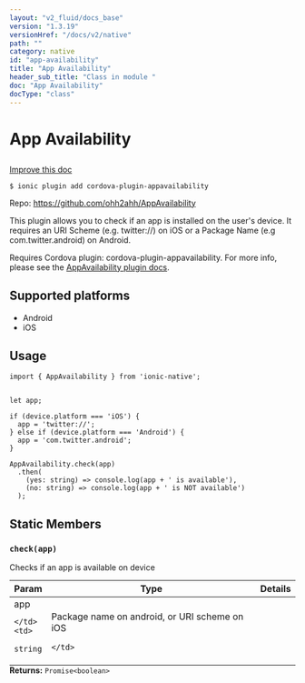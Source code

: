 ```yaml
---
layout: "v2_fluid/docs_base"
version: "1.3.19"
versionHref: "/docs/v2/native"
path: ""
category: native
id: "app-availability"
title: "App Availability"
header_sub_title: "Class in module "
doc: "App Availability"
docType: "class"
---
```









<h1 class="api-title">

  
  App Availability
  

  

  

</h1>

<a class="improve-v2-docs" href="http://github.com/driftyco/ionic-native/edit/master/src/plugins/appavailability.ts#L0">
  Improve this doc
</a>





<!-- decorators -->


<pre><code>$ ionic plugin add cordova-plugin-appavailability</code></pre>
<p>Repo:
  <a href="https://github.com/ohh2ahh/AppAvailability">
    https://github.com/ohh2ahh/AppAvailability
  </a>
</p>

<!-- description -->

<p>This plugin allows you to check if an app is installed on the user&#39;s device. It requires an URI Scheme (e.g. twitter://) on iOS or a Package Name (e.g com.twitter.android) on Android.</p>
<p>Requires Cordova plugin: cordova-plugin-appavailability. For more info, please see the <a href="https://github.com/ohh2ahh/AppAvailability">AppAvailability plugin docs</a>.</p>


<!-- @platforms tag -->
<h2>Supported platforms</h2>

<ul>
  <li>Android</li>
  
  <li>iOS</li>
  </ul>

<!-- @platforms tag end -->


<!-- @usage tag -->

<h2>Usage</h2>

<pre><code class="lang-typescript">import { AppAvailability } from &#39;ionic-native&#39;;


let app;

if (device.platform === &#39;iOS&#39;) {
  app = &#39;twitter://&#39;;
} else if (device.platform === &#39;Android&#39;) {
  app = &#39;com.twitter.android&#39;;
}

AppAvailability.check(app)
  .then(
    (yes: string) =&gt; console.log(app + &#39; is available&#39;),
    (no: string) =&gt; console.log(app + &#39; is NOT available&#39;)
  );
</code></pre>




<!-- @property tags -->
<h2>Static Members</h2>
<div id="check"></div>
<h3><code>check(app)</code>
  
</h3>

Checks if an app is available on device


<table class="table param-table" style="margin:0;">
  <thead>
  <tr>
    <th>Param</th>
    <th>Type</th>
    <th>Details</th>
  </tr>
  </thead>
  <tbody>
  
  <tr>
    <td>
      app
      
      
    </td>
    <td>
      
<code>string</code>
    </td>
    <td>
      <p>Package name on android, or URI scheme on iOS</p>

      
    </td>
  </tr>
  
  </tbody>
</table>





<div class="return-value" markdown="1">
  <i class="icon ion-arrow-return-left"></i>
  <b>Returns:</b> 
<code>Promise&lt;boolean&gt;</code> 
</div>




<!-- methods on the class -->

<!-- related link --><!-- end content block -->


<!-- end body block -->

